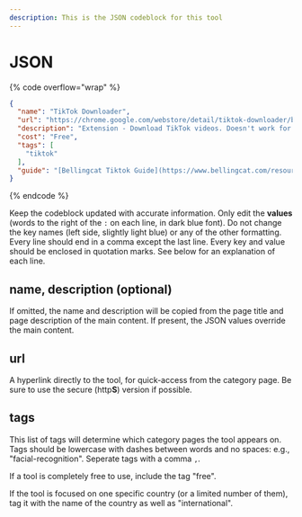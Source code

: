 ```yaml
---
description: This is the JSON codeblock for this tool
---
```


# JSON

{% code overflow="wrap" %}
```json
{
  "name": "TikTok Downloader",
  "url": "https://chrome.google.com/webstore/detail/tiktok-downloader/blbckhiepgpniilpmlionnkjoeehhgao",
  "description": "Extension - Download TikTok videos. Doesn't work for some videos, unclear why.",
  "cost": "Free",
  "tags": [
    "tiktok"
  ],
  "guide": "[Bellingcat Tiktok Guide](https://www.bellingcat.com/resources/2020/05/25/investigate-tiktok-like-a-pro/)                                                                                             "
}
```
{% endcode %}

Keep the codeblock updated with accurate information. Only edit the **values** (words to the right of the `:` on each line, in dark blue font). Do not change the key names (left side, slightly light blue) or any of the other formatting. Every line should end in a comma except the last line. Every key and value should be enclosed in quotation marks. See below for an explanation of each line.&#x20;

## name, description (optional)

If omitted, the name and description will be copied from the page title and page description of the main content. If present, the JSON values override the main content.

## url

A hyperlink directly to the tool, for quick-access from the category page. Be sure to use the secure (http**S**) version if possible.

## tags

This list of tags will determine which category pages the tool appears on. Tags should be lowercase with dashes between words and no spaces: e.g., "facial-recognition". Seperate tags with a comma `,`.

If a tool is completely free to use, include the tag "free".

If the tool is focused on one specific country (or a limited number of them), tag it with the name of the country as well as "international".

